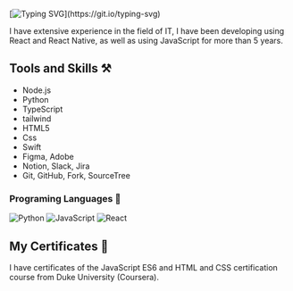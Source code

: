 [![Typing SVG](https://readme-typing-svg.demolab.com/?lines=Hey+there!;I'm+Sunny,+welcome+to+my+GitHub!)](https://git.io/typing-svg)

I have extensive experience in the field of IT, I have been developing using React and React Native, as well as using JavaScript for more than 5 years.

## Tools and Skills ⚒️
- Node.js
- Python
- TypeScript
- tailwind
- HTML5
- Css
- Swift
- Figma, Adobe
- Notion, Slack, Jira
- Git, GitHub, Fork, SourceTree


### Programing Languages 👾
![Python](https://img.shields.io/badge/Python-14354C?style=for-the-badge&logo=python&logoColor=white)
![JavaScript](https://img.shields.io/badge/JavaScript-F7DF1E?style=for-the-badge&logo=javascript&logoColor=black)
![React](https://camo.githubusercontent.com/67a01fa7cf337616274f39c070a11638f2e65720e414ef55b8dd3f9c2a803b2a/68747470733a2f2f696d672e736869656c64732e696f2f7374617469632f76313f7374796c653d666f722d7468652d6261646765266d6573736167653d526561637426636f6c6f723d323232323232266c6f676f3d5265616374266c6f676f436f6c6f723d363144414642266c6162656c3d)

## My Certificates 📃
I have certificates of the JavaScript ES6 and HTML and CSS certification course from Duke University (Coursera). 
